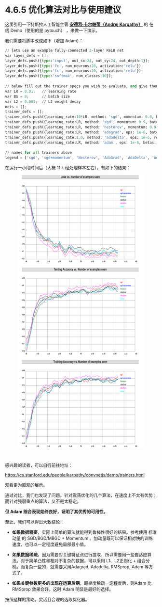 
# 4.6.5 优化算法对比与使用建议

这里引用一下特斯拉人工智能主管 **[安德烈·卡尔帕蒂（Andrej Karpathy）](https://github.com/karpathy)** 的 在线 Demo（使用的是 pytouch） ，来做一下演示。

我们需要将脚本改成如下（增加 Adam）：

```python
// lets use an example fully-connected 2-layer ReLU net
var layer_defs = [];
layer_defs.push({type:'input', out_sx:24, out_sy:24, out_depth:1});
layer_defs.push({type:'fc', num_neurons:20, activation:'relu'});
layer_defs.push({type:'fc', num_neurons:20, activation:'relu'});
layer_defs.push({type:'softmax', num_classes:10});

// below fill out the trainer specs you wish to evaluate, and give them names for legend
var LR = 0.01;   // learning rate
var BS = 8;      // batch size
var L2 = 0.001;  // L2 weight decay
nets = [];
trainer_defs = [];
trainer_defs.push({learning_rate:10*LR, method: 'sgd', momentum: 0.0, batch_size:BS, l2_decay:L2});
trainer_defs.push({learning_rate:LR, method: 'sgd', momentum: 0.9, batch_size:BS, l2_decay:L2});
trainer_defs.push({learning_rate:LR, method: 'nesterov', momentum: 0.9, batch_size:BS, l2_decay:L2});
trainer_defs.push({learning_rate:LR, method: 'adagrad', eps: 1e-6, batch_size:BS, l2_decay:L2});
trainer_defs.push({learning_rate:1.0, method: 'adadelta', eps: 1e-6, ro:0.95, batch_size:BS, l2_decay:L2});
trainer_defs.push({learning_rate:LR, method: 'adam', eps: 1e-6, betas:[0.9, 0.999], batch_size:BS, l2_decay:L2});

// names for all trainers above
legend = ['sgd', 'sgd+momentum', 'Nesterov', 'AdaGrad', 'AdaDelta', 'Adam'];
```

在运行一小段时间后（大概 11 k 经处理样本左右），有如下的结果：

<center>
<figure>
   <img  
      width = "600" height = "900"
      src="../../Pictures/GD_compare.png" alt="">
</figure>
</center>

<br>

感兴趣的读者，可以自行前往地址：

https://cs.stanford.edu/people/karpathy/convnetjs/demo/trainers.html

观看更为直观的展示。

通过对比，我们也发现了问题。针对震荡优化的几个算法，在速度上不太有优势；而针对强弱重点的算法，又不是太稳定。

**但 Adam 综合表现始终良好，证明了其优秀的可用性。**

至此，我们可以得出大致结论：

- **如果数据稠密**，实际上简单的算法就能得到鲁棒性很好的结果。参考使用 标准动量 的 SGD/BGD/MBGD + Momentum 。加动量既可以保证相对快的训练速度，也可以一定程度避免局部最小值。

- **如果数据稀疏**，因为需要对关键特征点进行提取，所以需要用一些自适应算法。对于简单凸性和相对不复杂的数据，可以采用 L1、L2正则化 + 组合分桶。而复杂一些的，就需要采用Adagrad, Adadelta, RMSprop, Adam 等方式了。

- **如果关键参数更多的出现在运算后期**，即梯度稀疏一定程度后，则Adam 比 RMSprop 效果会好。这时 Adam 明显是最好的选择。

按照这样的策略，灵活且合理的选取优化器。


[ref]: References_4.md